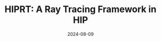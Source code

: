 ---
title: "HIPRT: A Ray Tracing Framework in HIP"

authors:
- Daniel Meister
- Paritosh Kulkarni
- "**Aaryaman Vasishta**"
- Takahiro Harada

date: 2024-08-09

doi:

# Schedule page publish date (NOT publication's date).
publishDate: "2024-08-09"

# Publication type.
# Legend: 0 = Uncategorized; 1 = Conference paper; 2 = Journal article;
# 3 = Preprint / Working Paper; 4 = Report; 5 = Book; 6 = Book section;
# 7 = Thesis; 8 = Patent
publication_types: ["1"]

# Publication name and optional abbreviated publication name.
publication: "HIPRT"

summary: "We present HIPRT, an open-source ray tracing framework in HIP. HIPRT provides a versatile, cross-platform solution for professional rendering on contemporary many-core architectures."

featured: true

# links:
url_pdf: 'https://gpuopen.com/download/publications/HIPRT-paper.pdf'
url_code: 'https://github.com/GPUOpen-LibrariesAndSDKs/HIPRT'
url_dataset: ''
url_poster: ''
url_project: 'https://gpuopen.com/hiprt/'
url_slides: ''
url_source: ''
url_video: ''

# Associated Projects (optional).
#   Associate this publication with one or more of your projects.
#   Simply enter your project's folder or file name without extension.
#   E.g. `internal-project` references `content/project/internal-project/index.md`.
#   Otherwise, set `projects: []`.
projects: []

# Slides (optional).
#   Associate this publication with Markdown slides.
#   Simply enter your slide deck's filename without extension.
#   E.g. `slides: "example"` references `content/slides/example/index.md`.
#   Otherwise, set `slides: ""`.
slides: ''
---